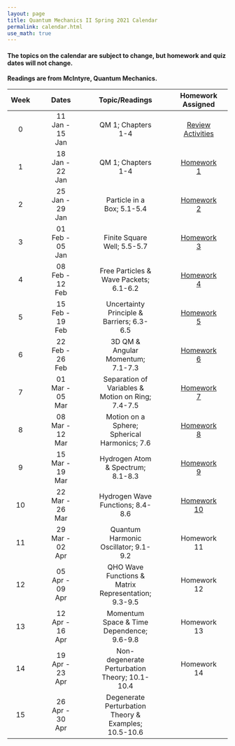 ```yaml
---
layout: page
title: Quantum Mechanics II Spring 2021 Calendar
permalink: calendar.html
use_math: true
---
```


#### The topics on the calendar are subject to change, but homework and quiz dates will not change.

**Readings are from McIntyre, Quantum Mechanics.**


|  Week   |  |  |  Dates            |  |  |  | Topic/Readings                                       |  |  |  | Homework Assigned  |  |  |  | Quiz Assigned |
|:-------:|--|--|:-----------------:|--|--|--|:----------------------------------------------------:|--|--|--|:------------------:|--|--|--|:-------------:|
| 0       |  |  | 11 Jan - 15 Jan   |  |  |  | QM 1; Chapters 1-4                                   |  |  |  | [Review Activities](./notes/week0.html)  |  |  |  |               |
| 1       |  |  | 18 Jan - 22 Jan   |  |  |  | QM 1; Chapters 1-4                                   |  |  |  | [Homework 1](./assignments/homework1.html)        |  |  |  |               |
| 2       |  |  | 25 Jan - 29 Jan   |  |  |  | Particle in a Box; 5.1-5.4                           |  |  |  | [Homework 2](./assignments/homework2.html)       |  |  |  |               |
| 3       |  |  | 01 Feb - 05 Jan   |  |  |  | Finite Square Well; 5.5-5.7                          |  |  |  | [Homework 3](./assignments/homework3.html)         |  |  |  | Quiz 1        |
| 4       |  |  | 08 Feb - 12 Feb   |  |  |  | Free Particles & Wave Packets; 6.1-6.2               |  |  |  | [Homework 4](./assignments/homework4.html)          |  |  |  |               |
| 5       |  |  | 15 Feb - 19 Feb   |  |  |  | Uncertainty Principle & Barriers; 6.3-6.5            |  |  |  | [Homework 5](./assignments/homework5.html)          |  |  |  |  Quiz 2        |
| 6       |  |  | 22 Feb - 26 Feb   |  |  |  | 3D QM & Angular Momentum; 7.1-7.3                    |  |  |  | [Homework 6](./assignments/homework6.html)        |  |  |  |               |
| 7       |  |  | 01 Mar - 05 Mar   |  |  |  | Separation of Variables & Motion on Ring; 7.4-7.5    |  |  |  | [Homework 7](./assignments/homework7.html)         |  |  |  |               |
| 8       |  |  | 08 Mar - 12 Mar   |  |  |  | Motion on a Sphere; Spherical Harmonics; 7.6         |  |  |  | [Homework 8](./assignments/homework8.html)          |  |  |  | Quiz 3        |
| 9       |  |  | 15 Mar - 19 Mar   |  |  |  | Hydrogen Atom & Spectrum; 8.1-8.3                    |  |  |  | [Homework 9 ](./assignments/homework9.html)        |  |  |  |               |
| 10      |  |  | 22 Mar - 26 Mar   |  |  |  | Hydrogen Wave Functions; 8.4-8.6                     |  |  |  | [Homework 10](./assignments/homework10.html)        |  |  |  |               |
| 11      |  |  | 29 Mar - 02 Apr   |  |  |  | Quantum Harmonic Oscillator; 9.1-9.2                 |  |  |  | Homework 11        |  |  |  | Quiz 4        |
| 12      |  |  | 05 Apr - 09 Apr   |  |  |  | QHO Wave Functions & Matrix Representation; 9.3-9.5  |  |  |  | Homework 12        |  |  |  |               |
| 13      |  |  | 12 Apr - 16 Apr   |  |  |  | Momentum Space & Time Dependence; 9.6-9.8            |  |  |  | Homework 13        |  |  |  |               |
| 14      |  |  | 19 Apr - 23 Apr   |  |  |  | Non-degenerate Perturbation Theory; 10.1-10.4        |  |  |  | Homework 14        |  |  |  | Quiz 5        |
| 15      |  |  | 26 Apr - 30 Apr   |  |  |  | Degenerate Perturbation Theory & Examples; 10.5-10.6 |  |  |  |                    |  |  |  |               |
